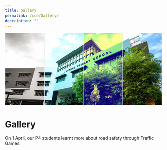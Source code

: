 ```yaml
---
title: Gallery
permalink: /cce/Gallery/
description: ""
---
```

![](/images/Banner.png)

Gallery
=======

On 1 April, our P4 students learnt more about road safety through Traffic Games.